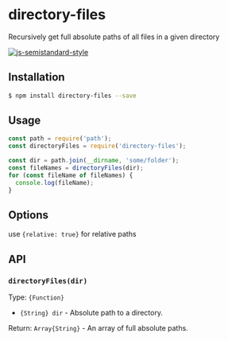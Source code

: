 # directory-files

Recursively get full absolute paths of all files in a given directory

[![js-semistandard-style](https://img.shields.io/badge/code%20style-semistandard-brightgreen.svg?style=flat-square)](https://github.com/Flet/semistandard)

## Installation

```bash
$ npm install directory-files --save
```

## Usage

```javascript
const path = require('path');
const directoryFiles = require('directory-files');

const dir = path.join(__dirname, 'some/folder');
const fileNames = directoryFiles(dir);
for (const fileName of fileNames) {
  console.log(fileName);
}
```


## Options

use `{relative: true}` for relative paths

## API

### `directoryFiles(dir)`

Type: `{Function}`

* `{String} dir` - Absolute path to a directory.

Return: `Array{String}` - An array of full absolute paths.
